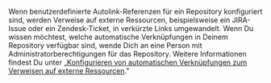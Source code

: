 Wenn benutzerdefinierte Autolink-Referenzen für ein Repository konfiguriert sind, werden Verweise auf externe Ressourcen, beispielsweise ein JIRA-Issue oder ein Zendesk-Ticket, in verkürzte Links umgewandelt. Wenn Du wissen möchtest, welche automatische Verknüpfungen in Deinem Repository verfügbar sind, wende Dich an eine Person mit Administratorberechtigungen für das Repository. Weitere Informationen findest Du unter „[Konfigurieren von automatischen Verknüpfungen zum Verweisen auf externe Ressourcen](/repositories/managing-your-repositorys-settings-and-features/managing-repository-settings/configuring-autolinks-to-reference-external-resources)."
